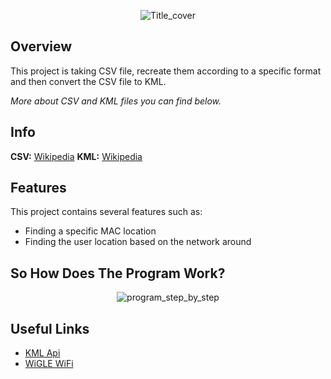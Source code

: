 <p align="center"><img src="https://preview.ibb.co/jhh4oR/Title_cover.png" alt="Title_cover" border="0"></p>

## Overview
This project is taking CSV file, recreate them according to a specific format and then convert the CSV file to KML.
<p><i>More about CSV and KML files you can find below.</i>

## Info
<b>CSV:</b> <a href="https://en.wikipedia.org/wiki/Comma-separated_values">Wikipedia</a> 
<b>KML:</b> <a href="https://en.wikipedia.org/wiki/Keyhole_Markup_Language">Wikipedia</a>

## Features
This project contains several features such as:
<ul>
 <li>Finding a specific MAC location</li>
 <li>Finding the user location based on the network around</li>
</ul>

## So How Does The Program Work?
<p align="center"><img src="https://preview.ibb.co/g4DVv6/program_step_by_step.png" alt="program_step_by_step" border="0"></p>

## Useful Links
<ul>
 <a href="https://labs.micromata.de/projects/jak/kml-in-the-java-world.html"><li>KML Api</li></a>
 <a href="https://wigle.net"><li>WiGLE WiFi</li></a>

</ul>
